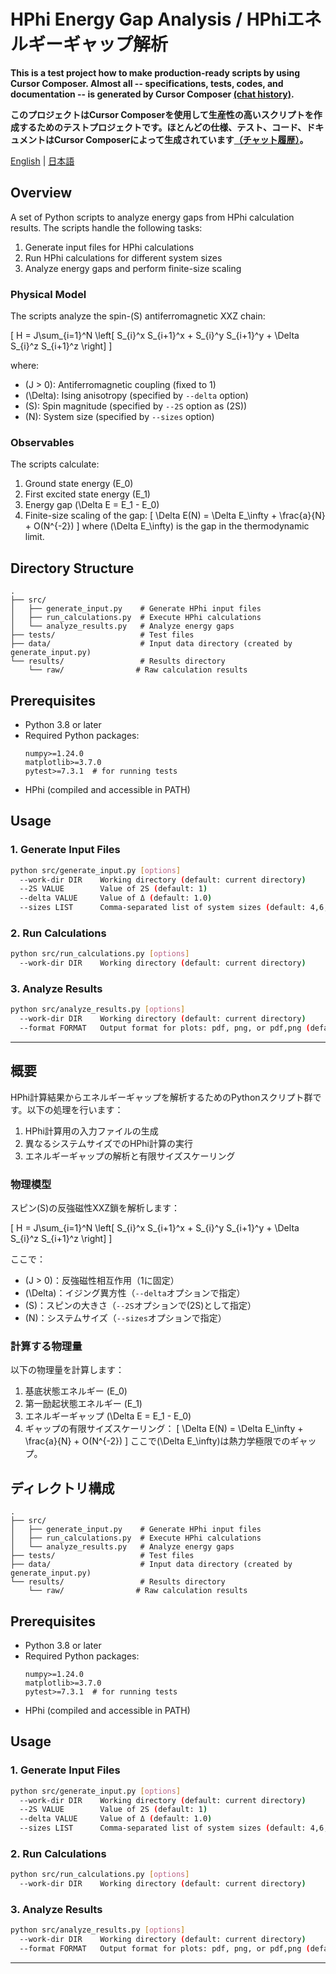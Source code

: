 # HPhi Energy Gap Analysis / HPhiエネルギーギャップ解析

**This is a test project how to make production-ready scripts by using Cursor Composer. Almost all -- specifications, tests, codes, and documentation -- is generated by Cursor Composer [(chat history)](./chat_history.md).**

**このプロジェクトはCursor Composerを使用して生産性の高いスクリプトを作成するためのテストプロジェクトです。ほとんどの仕様、テスト、コード、ドキュメントはCursor Composerによって生成されています[（チャット履歴）](./chat_history.md)。**

[English](#english) | [日本語](#japanese)

<a id="english"></a>
## Overview
A set of Python scripts to analyze energy gaps from HPhi calculation results. The scripts handle the following tasks:
1. Generate input files for HPhi calculations
2. Run HPhi calculations for different system sizes
3. Analyze energy gaps and perform finite-size scaling

### Physical Model
The scripts analyze the spin-\(S\) antiferromagnetic XXZ chain:

\[
H = J\sum_{i=1}^N \left[ S_{i}^x S_{i+1}^x + S_{i}^y S_{i+1}^y + \Delta S_{i}^z S_{i+1}^z \right]
\]

where:
- \(J > 0\): Antiferromagnetic coupling (fixed to 1)
- \(\Delta\): Ising anisotropy (specified by `--delta` option)
- \(S\): Spin magnitude (specified by `--2S` option as \(2S\))
- \(N\): System size (specified by `--sizes` option)

### Observables
The scripts calculate:
1. Ground state energy \(E_0\)
2. First excited state energy \(E_1\)
3. Energy gap \(\Delta E = E_1 - E_0\)
4. Finite-size scaling of the gap:
   \[
   \Delta E(N) = \Delta E_\infty + \frac{a}{N} + O(N^{-2})
   \]
   where \(\Delta E_\infty\) is the gap in the thermodynamic limit.

## Directory Structure
```
.
├── src/
│   ├── generate_input.py    # Generate HPhi input files
│   ├── run_calculations.py  # Execute HPhi calculations
│   └── analyze_results.py   # Analyze energy gaps
├── tests/                   # Test files
├── data/                    # Input data directory (created by generate_input.py)
└── results/                 # Results directory
    └── raw/                # Raw calculation results
```

## Prerequisites
- Python 3.8 or later
- Required Python packages:
  ```
  numpy>=1.24.0
  matplotlib>=3.7.0
  pytest>=7.3.1  # for running tests
  ```
- HPhi (compiled and accessible in PATH)

## Usage

### 1. Generate Input Files
```bash
python src/generate_input.py [options]
  --work-dir DIR    Working directory (default: current directory)
  --2S VALUE        Value of 2S (default: 1)
  --delta VALUE     Value of Δ (default: 1.0)
  --sizes LIST      Comma-separated list of system sizes (default: 4,6,8,10,12)
```

### 2. Run Calculations
```bash
python src/run_calculations.py [options]
  --work-dir DIR    Working directory (default: current directory)
```

### 3. Analyze Results
```bash
python src/analyze_results.py [options]
  --work-dir DIR    Working directory (default: current directory)
  --format FORMAT   Output format for plots: pdf, png, or pdf,png (default: pdf)
```

---

<a id="japanese"></a>
## 概要
HPhi計算結果からエネルギーギャップを解析するためのPythonスクリプト群です。以下の処理を行います：
1. HPhi計算用の入力ファイルの生成
2. 異なるシステムサイズでのHPhi計算の実行
3. エネルギーギャップの解析と有限サイズスケーリング

### 物理模型
スピン\(S\)の反強磁性XXZ鎖を解析します：

\[
H = J\sum_{i=1}^N \left[ S_{i}^x S_{i+1}^x + S_{i}^y S_{i+1}^y + \Delta S_{i}^z S_{i+1}^z \right]
\]

ここで：
- \(J > 0\)：反強磁性相互作用（1に固定）
- \(\Delta\)：イジング異方性（`--delta`オプションで指定）
- \(S\)：スピンの大きさ（`--2S`オプションで\(2S\)として指定）
- \(N\)：システムサイズ（`--sizes`オプションで指定）

### 計算する物理量
以下の物理量を計算します：
1. 基底状態エネルギー \(E_0\)
2. 第一励起状態エネルギー \(E_1\)
3. エネルギーギャップ \(\Delta E = E_1 - E_0\)
4. ギャップの有限サイズスケーリング：
   \[
   \Delta E(N) = \Delta E_\infty + \frac{a}{N} + O(N^{-2})
   \]
   ここで\(\Delta E_\infty\)は熱力学極限でのギャップ。

## ディレクトリ構成
```
.
├── src/
│   ├── generate_input.py    # Generate HPhi input files
│   ├── run_calculations.py  # Execute HPhi calculations
│   └── analyze_results.py   # Analyze energy gaps
├── tests/                   # Test files
├── data/                    # Input data directory (created by generate_input.py)
└── results/                 # Results directory
    └── raw/                # Raw calculation results
```

## Prerequisites
- Python 3.8 or later
- Required Python packages:
  ```
  numpy>=1.24.0
  matplotlib>=3.7.0
  pytest>=7.3.1  # for running tests
  ```
- HPhi (compiled and accessible in PATH)

## Usage

### 1. Generate Input Files
```bash
python src/generate_input.py [options]
  --work-dir DIR    Working directory (default: current directory)
  --2S VALUE        Value of 2S (default: 1)
  --delta VALUE     Value of Δ (default: 1.0)
  --sizes LIST      Comma-separated list of system sizes (default: 4,6,8,10,12)
```

### 2. Run Calculations
```bash
python src/run_calculations.py [options]
  --work-dir DIR    Working directory (default: current directory)
```

### 3. Analyze Results
```bash
python src/analyze_results.py [options]
  --work-dir DIR    Working directory (default: current directory)
  --format FORMAT   Output format for plots: pdf, png, or pdf,png (default: pdf)
```

---
